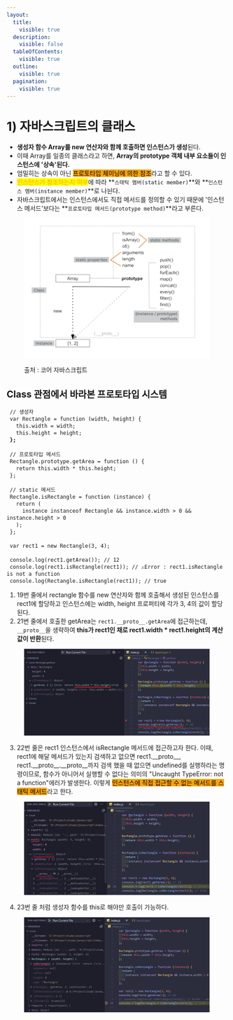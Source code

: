 ```yaml
---
layout:
  title:
    visible: true
  description:
    visible: false
  tableOfContents:
    visible: true
  outline:
    visible: true
  pagination:
    visible: true
---
```


# 1) 자바스크립트의 클래스

* **생성자 함수 Array를 new 연산자와 함께 호출하면 인스턴스가 생성**된다.
* 이때 Array를 일종의 클래스라고 하면, **Array의 prototype 객체 내부 요소들이 인스턴스에 '상속'된다.**
* 엄밀히는 상속이 아닌 <mark style="background-color:orange;">프로토타입 체이닝에 의한 참조</mark>라고 할 수 있다.
* <mark style="color:orange;">인스턴스가 참조하는지 여부</mark>에 따라 **`스태틱 멤버(static member)`**와 **`인스턴스 멤버(instance member)`**로 나뉜다.
* 자바스크립트에서는 인스턴스에서도 직접 메서드를 정의할 수 있기 때문에 '인스턴스 메서드'보다는 **`프로토타입 메서드(prototype method)`**라고 부른다.

<div align="left">

<figure><img src="../../.gitbook/assets/2024-01-23 16 00 46.png" alt="" width="563"><figcaption><p>출처 : 코어 자바스크립트</p></figcaption></figure>

</div>

## Class 관점에서 바라본 프로토타입 시스템

<pre class="language-javascript" data-line-numbers data-full-width="false"><code class="lang-javascript"> // 생성자
 var Rectangle = function (width, height) {
   this.width = width;
   this.height = height;
<strong> };
</strong>
 // 프로토타입 메서드
 Rectangle.prototype.getArea = function () {
   return this.width * this.height;
 };

 // static 메서드
 Rectangle.isRectangle = function (instance) {
   return (
     instance instanceof Rectangle &#x26;&#x26; instance.width > 0 &#x26;&#x26; instance.height > 0
   );
 };

 var rect1 = new Rectangle(3, 4);
 
 console.log(rect1.getArea()); // 12
 console.log(rect1.isRectangle(rect1)); // ⚠️Error : rect1.isRectangle is not a function
 console.log(Rectangle.isRectangle(rect1)); // true
</code></pre>

1. 19번 줄에서 rectangle 함수를 new 연산자와 함께 호출해서 생성된 인스턴스를 rect1에 할당하고 인스턴스에는 width, height 프로퍼티에 각가 3, 4의 값이 할당된다.
2. &#x20;21번 줄에서 호출한 getArea는 `rect1.__proto__.getArea`에 접근하는데, `__proto__`을 생략하여 **this가 rect1인 채로 rect1.width \* rect1.height의 계산값이 반환**된다.

<div align="left">

<figure><img src="../../.gitbook/assets/2024-01-23 19 26 03.png" alt=""><figcaption></figcaption></figure>

</div>

3. 22번 줄은 rect1 인스턴스에서 isRectangle 메서드에 접근하고자 한다. 이때, rect1에 해달 메서드가 있는지 검색하고 없으면 rect1.\_\_proto\_\_, rect1.\_\_proto\_\_.\_\_proto\_\_까지 검색 했을 때 없으면 undefined를 실행하라는 명령이므로, 함수가 아니어서 실행할 수 없다는 의미의 "Uncaught TypeError:  not a function"에러가 발생한다. 이렇게 <mark style="background-color:orange;">인스턴스에 직접 접근할 수 없는 메서드를 스태틱 메서드</mark>라고 한다.

<figure><img src="../../.gitbook/assets/2024-01-24 16 34 56.png" alt=""><figcaption></figcaption></figure>

4. 23번 줄 처럼 생성자 함수를 this로 해야만 호출이 가능하다.

<figure><img src="../../.gitbook/assets/2024-01-24 16 36 24.png" alt=""><figcaption></figcaption></figure>

